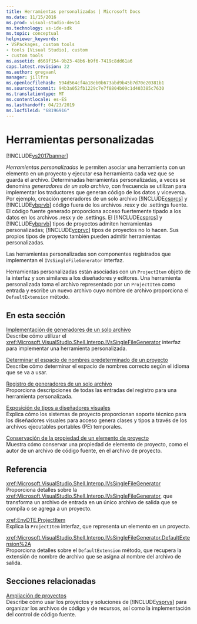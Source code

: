 ```yaml
---
title: Herramientas personalizadas | Microsoft Docs
ms.date: 11/15/2016
ms.prod: visual-studio-dev14
ms.technology: vs-ide-sdk
ms.topic: conceptual
helpviewer_keywords:
- VSPackages, custom tools
- tools [Visual Studio], custom
- custom tools
ms.assetid: d669f154-9b23-48b6-b9f6-7419c8dd61a6
caps.latest.revision: 22
ms.author: gregvanl
manager: jillfra
ms.openlocfilehash: 594d564cf4a18eb0b673abd9b45b7d70e20381b1
ms.sourcegitcommit: 94b3a052fb1229c7e7f8804b09c1d403385c7630
ms.translationtype: MT
ms.contentlocale: es-ES
ms.lasthandoff: 04/23/2019
ms.locfileid: "68196916"
---
```

# <a name="custom-tools"></a>Herramientas personalizadas
[!INCLUDE[vs2017banner](../../includes/vs2017banner.md)]

*Herramientas personalizadas* le permiten asociar una herramienta con un elemento en un proyecto y ejecutar esa herramienta cada vez que se guarda el archivo. Determinadas herramientas personalizadas, a veces se denomina *generadores de un solo archivo*, con frecuencia se utilizan para implementar los traductores que generan código de los datos y viceversa. Por ejemplo, creación generadores de un solo archivo [!INCLUDE[csprcs](../../includes/csprcs-md.md)] y [!INCLUDE[vbprvb](../../includes/vbprvb-md.md)] código fuera de los archivos .resx y de .settings fuente. El código fuente generado proporciona acceso fuertemente tipado a los datos en los archivos .resx y de .settings. El [!INCLUDE[csprcs](../../includes/csprcs-md.md)] y [!INCLUDE[vbprvb](../../includes/vbprvb-md.md)] tipos de proyectos admiten herramientas personalizadas; [!INCLUDE[vcprvc](../../includes/vcprvc-md.md)] tipos de proyectos no lo hacen. Sus propios tipos de proyecto también pueden admitir herramientas personalizadas.  
  
 Las herramientas personalizadas son componentes registrados que implementan el `IVsSingleFileGenerator` interfaz.  
  
 Herramientas personalizadas están asociadas con un `ProjectItem` objeto de la interfaz y son similares a los diseñadores y editores. Una herramienta personalizada toma el archivo representado por un `ProjectItem` como entrada y escribe un nuevo archivo cuyo nombre de archivo proporciona el `DefaultExtension` método.  
  
## <a name="in-this-section"></a>En esta sección  
 [Implementación de generadores de un solo archivo](../../extensibility/internals/implementing-single-file-generators.md)  
 Describe cómo utilizar el <xref:Microsoft.VisualStudio.Shell.Interop.IVsSingleFileGenerator> interfaz para implementar una herramienta personalizada.  
  
 [Determinar el espacio de nombres predeterminado de un proyecto](../../misc/determining-the-default-namespace-of-a-project.md)  
 Describe cómo determinar el espacio de nombres correcto según el idioma que se va a usar.  
  
 [Registro de generadores de un solo archivo](../../extensibility/internals/registering-single-file-generators.md)  
 Proporciona descripciones de todas las entradas del registro para una herramienta personalizada.  
  
 [Exposición de tipos a diseñadores visuales](../../extensibility/internals/exposing-types-to-visual-designers.md)  
 Explica cómo los sistemas de proyecto proporcionan soporte técnico para los diseñadores visuales para acceso genera clases y tipos a través de los archivos ejecutables portables (PE) temporales.  
  
 [Conservación de la propiedad de un elemento de proyecto](../../extensibility/persisting-the-property-of-a-project-item.md)  
 Muestra cómo conservar una propiedad de elemento de proyecto, como el autor de un archivo de código fuente, en el archivo de proyecto.  
  
## <a name="reference"></a>Referencia  
 <xref:Microsoft.VisualStudio.Shell.Interop.IVsSingleFileGenerator>  
 Proporciona detalles sobre la <xref:Microsoft.VisualStudio.Shell.Interop.IVsSingleFileGenerator>, que transforma un archivo de entrada en un único archivo de salida que se compila o se agrega a un proyecto.  
  
 <xref:EnvDTE.ProjectItem>  
 Explica la `ProjectItem` interfaz, que representa un elemento en un proyecto.  
  
 <xref:Microsoft.VisualStudio.Shell.Interop.IVsSingleFileGenerator.DefaultExtension%2A>  
 Proporciona detalles sobre el `DefaultExtension` método, que recupera la extensión de nombre de archivo que se asigna al nombre del archivo de salida.  
  
## <a name="related-sections"></a>Secciones relacionadas  
 [Ampliación de proyectos](../../extensibility/extending-projects.md)  
 Describe cómo usar los proyectos y soluciones de [!INCLUDE[vsprvs](../../includes/vsprvs-md.md)] para organizar los archivos de código y de recursos, así como la implementación del control de código fuente.
